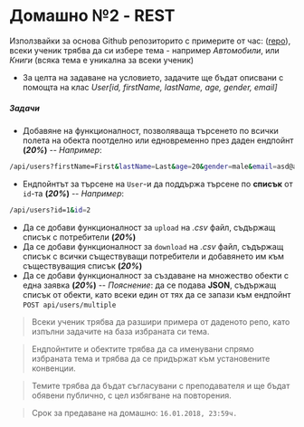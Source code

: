 # Домашно №2 - REST

Използвайки за основа Github репозиторито с примерите от час: ([repo](https://github.com/mmitropolitsky/elsys_ip_2018/tree/master/3_REST)), всеки ученик трябва да си избере тема - например *Автомобили*, или *Книги* (всяка тема е уникална за всеки ученик)

* За целта на задаване на условието, задачите ще бъдат описвани с помощта на клас *User[id, firstName, lastName, age, gender, email]*
##### Задачи
- Добавяне на функционалност, позволяваща търсенето по всички полета на обекта поотделно или едновременно през даден ендпойнт **(*20%*)**
-- *Например*: 
```sh
/api/users?firstName=First&lastName=Last&age=20&gender=male&email=asd@asd.com
```
- Ендпойнтът за търсене на `User`-и да поддържа търсене по **списък** от `id`-та **(*20%*)**
-- *Например*: 
```sh
/api/users?id=1&id=2
```
-  Да се добави функционалност за `upload` на *.csv* файл, съдържащ списък с потребители **(*20%*)**
-  Да се добави функционалност за `download` на *.csv* файл, съдържащ списък с всички съществуващи потребители и добавянето им към съществуващия списък **(*20%*)**
- Да се добави функционалност за създаване на множество обекти с една заявка **(*20%*)**
-- *Пояснение*: да се подава **JSON**, съдържащ списък от обекти, като всеки един от тях да се запази към ендпойнт `POST api/users/multiple`


> Всеки ученик трябва да разшири примера от даденото репо, като изпълни задачите на база избраната си тема.

> Eндпойнтите и обектите трябва да са именувани спрямо избраната тема и трябва да се придържат към установените конвенции.

> Темите трябва да бъдат съгласувани с преподавателя и ще бъдат обявени публично, с цел избягване на повторения.

> Срок за предаване на домашно: `16.01.2018, 23:59ч.`
